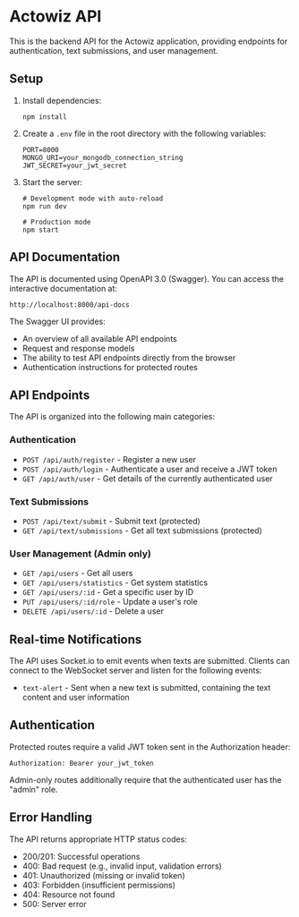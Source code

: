 # Actowiz API

This is the backend API for the Actowiz application, providing endpoints for authentication, text submissions, and user management.

## Setup

1. Install dependencies:
   ```
   npm install
   ```

2. Create a `.env` file in the root directory with the following variables:
   ```
   PORT=8000
   MONGO_URI=your_mongodb_connection_string
   JWT_SECRET=your_jwt_secret
   ```

3. Start the server:
   ```
   # Development mode with auto-reload
   npm run dev
   
   # Production mode
   npm start
   ```

## API Documentation

The API is documented using OpenAPI 3.0 (Swagger). You can access the interactive documentation at:

```
http://localhost:8000/api-docs
```

The Swagger UI provides:

- An overview of all available API endpoints
- Request and response models
- The ability to test API endpoints directly from the browser
- Authentication instructions for protected routes

## API Endpoints

The API is organized into the following main categories:

### Authentication

- `POST /api/auth/register` - Register a new user
- `POST /api/auth/login` - Authenticate a user and receive a JWT token
- `GET /api/auth/user` - Get details of the currently authenticated user

### Text Submissions

- `POST /api/text/submit` - Submit text (protected)
- `GET /api/text/submissions` - Get all text submissions (protected)

### User Management (Admin only)

- `GET /api/users` - Get all users
- `GET /api/users/statistics` - Get system statistics
- `GET /api/users/:id` - Get a specific user by ID
- `PUT /api/users/:id/role` - Update a user's role
- `DELETE /api/users/:id` - Delete a user

## Real-time Notifications

The API uses Socket.io to emit events when texts are submitted. Clients can connect to the WebSocket server and listen for the following events:

- `text-alert` - Sent when a new text is submitted, containing the text content and user information

## Authentication

Protected routes require a valid JWT token sent in the Authorization header:

```
Authorization: Bearer your_jwt_token
```

Admin-only routes additionally require that the authenticated user has the "admin" role.

## Error Handling

The API returns appropriate HTTP status codes:
- 200/201: Successful operations
- 400: Bad request (e.g., invalid input, validation errors)
- 401: Unauthorized (missing or invalid token)
- 403: Forbidden (insufficient permissions)
- 404: Resource not found
- 500: Server error 